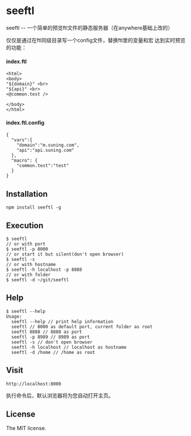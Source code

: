 seeftl 
==============================

seeftl -- 一个简单的预览ftl文件的静态服务器（在anywhere基础上改的）

仅仅是通过在ftl同级目录写一个config文件，替换ftl里的变量和宏 达到实时预览的功能：

#### index.ftl
```
<html>
<body>
"${domain}" <br>
"${api}" <br>
<@common.test />

</body>
</html>
```

#### index.ftl.config
```
{
  "vars":{
    "domain":"m.suning.com",
    "api":"api.suning.com"
  },
  "macro": {
    "common.test":"test"
  }
}

```


## Installation
```
npm install seeftl -g
```

## Execution
```
$ seeftl
// or with port
$ seeftl -p 8000
// or start it but silent(don't open browser)
$ seeftl -s
// or with hostname
$ seeftl -h localhost -p 8888
// or with folder
$ seeftl -d ~/git/seeftl
```

## Help
```
$ seeftl --help
Usage:
  seeftl --help // print help information
  seeftl // 8000 as default port, current folder as root
  seeftl 8888 // 8888 as port
  seeftl -p 8989 // 8989 as port
  seeftl -s // don't open browser
  seeftl -h localhost // localhost as hostname
  seeftl -d /home // /home as root
```

## Visit

```
http://localhost:8000
```
执行命令后，默认浏览器将为您自动打开主页。



## License
The MIT license.
